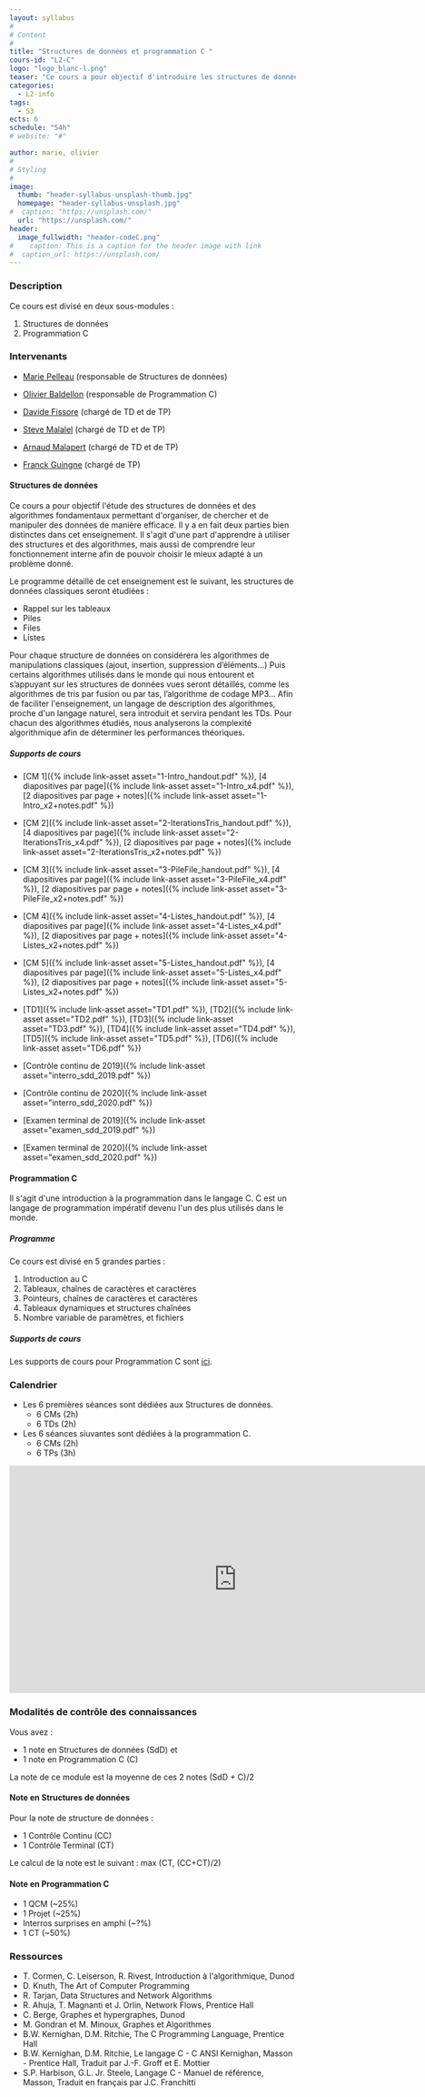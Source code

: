 ```yaml
---
layout: syllabus
#
# Content
#
title: "Structures de données et programmation C "
cours-id: "L2-C"
logo: "logo_blanc-l.png"
teaser: "Ce cours a pour objectif d'introduire les structures de données les plus classiques en s'appuyant sur le langage de programmation bas niveau C."
categories:
  - L2-info
tags:
  - S3
ects: 6
schedule: "54h"
# website: "#"

author: marie, olivier
#
# Styling
#
image:
  thumb: "header-syllabus-unsplash-thumb.jpg"
  homepage: "header-syllabus-unsplash.jpg"
#  caption: "https://unsplash.com/"
  url: "https://unsplash.com/"
header:
  image_fullwidth: "header-codeC.png"
#    caption: This is a caption for the header image with link
#  caption_url: https://unsplash.com/
---
```


<!--{% include alert info="Info : Épreuve de rattrapage.
    L'épreuve de rattrapage (2ème chance) est prévue le 16 juin de 13h à 15h.
    Les consignes de cette épreuve seront données sur moodle dans l'onglet [Épreuve de rattrapage](https://lms.univ-cotedazur.fr/mod/assign/view.php?id=109382).
    Il vous est fortement conseiller de suivre le [tutoriel](https://lms.univ-cotedazur.fr/course/view.php?id=14552&section=1), et de faire les exercices de l'onglet [C](https://lms.univ-cotedazur.fr/course/view.php?id=14552&section=3) du cours [UCANCODE](https://lms.univ-cotedazur.fr/course/view.php?id=14552)."
%}-->

### Description ###

Ce cours est divisé en deux sous-modules :

1. Structures de données
2. Programmation C

### Intervenants ###

- [Marie Pelleau](mailto:marie.pelleau@univ-cotedazur.fr) (responsable de Structures de données)
- [Olivier Baldellon](mailto:olivier.baldellon@univ-cotedazur.fr) (responsable de Programmation C)

- [Davide Fissore](mailto:davide.fissore@etu.univ-cotedazur.fr) (chargé de TD et de TP)
- [Steve Malalel](mailto:steve.malalel@etu.univ-cotedazur.fr) (chargé de TD et de TP)
- [Arnaud Malapert](mailto:arnaud.malapert@univ-cotedazur.fr) (chargé de TD et de TP)

- [Franck Guingne](mailto:franck.guingne@univ-cotedazur.fr) (chargé de TP)

<!--
- [Loic Germerie Guizouarn](mailto:loic.germerie-guizouarn@etu.univ-cotedazur.fr) (chargé de TD et de TP)

- [Olivier Baldellon](mailto:olivier.baldellon@univ-cotedazur.fr) (chargé de TP)
- [Amaya Nogales Gomez](mailto:amaya.nogales-gomez@i3s.unice.fr) (chargée de TP)
- [Jérémie Marquès](mailto:jeremie.marques@univ-cotedazur.fr) (chargé de TP)
-->

#### Structures de données ####

Ce cours a pour objectif l'étude des structures de données et des algorithmes fondamentaux permettant d'organiser, de chercher et de manipuler des données de manière efficace. Il y a en fait deux parties bien distinctes dans cet enseignement. Il s'agit d'une part d'apprendre à utiliser des structures et des algorithmes, mais aussi de comprendre leur fonctionnement interne afin de pouvoir choisir le mieux adapté à un problème donné.

<!-- #####  Programme ##### -->
Le programme détaillé de cet enseignement est le suivant,
les structures de données classiques seront étudiées :

- Rappel sur les tableaux
- Piles
- Files
- Listes

Pour chaque structure de données on considérera les algorithmes de manipulations classiques (ajout, insertion, suppression d’éléments...)
Puis certains algorithmes utilisés dans le monde qui nous entourent et s’appuyant sur les structures de données vues seront détaillés, comme les algorithmes de tris par fusion ou par tas, l’algorithme de codage MP3... Afin de faciliter l'enseignement, un langage de description des algorithmes, proche d'un langage naturel, sera introduit et servira pendant les TDs. Pour chacun des algorithmes étudiés, nous analyserons la complexité algorithmique afin de déterminer les performances théoriques.

##### Supports de cours #####

- [CM 1]({% include link-asset asset="1-Intro_handout.pdf" %}), [4 diapositives par page]({% include link-asset asset="1-Intro_x4.pdf" %}), [2 diapositives par page + notes]({% include link-asset asset="1-Intro_x2+notes.pdf" %})
- [CM 2]({% include link-asset asset="2-IterationsTris_handout.pdf" %}), [4 diapositives par page]({% include link-asset asset="2-IterationsTris_x4.pdf" %}), [2 diapositives par page + notes]({% include link-asset asset="2-IterationsTris_x2+notes.pdf" %})
- [CM 3]({% include link-asset asset="3-PileFile_handout.pdf" %}), [4 diapositives par page]({% include link-asset asset="3-PileFile_x4.pdf" %}), [2 diapositives par page + notes]({% include link-asset asset="3-PileFile_x2+notes.pdf" %})
- [CM 4]({% include link-asset asset="4-Listes_handout.pdf" %}), [4 diapositives par page]({% include link-asset asset="4-Listes_x4.pdf" %}), [2 diapositives par page + notes]({% include link-asset asset="4-Listes_x2+notes.pdf" %})
- [CM 5]({% include link-asset asset="5-Listes_handout.pdf" %}), [4 diapositives par page]({% include link-asset asset="5-Listes_x4.pdf" %}), [2 diapositives par page + notes]({% include link-asset asset="5-Listes_x2+notes.pdf" %})

- [TD1]({% include link-asset asset="TD1.pdf" %}), [TD2]({% include link-asset asset="TD2.pdf" %}), [TD3]({% include link-asset asset="TD3.pdf" %}), [TD4]({% include link-asset asset="TD4.pdf" %}), [TD5]({% include link-asset asset="TD5.pdf" %}), [TD6]({% include link-asset asset="TD6.pdf" %})

- [Contrôle continu de 2019]({% include link-asset asset="interro_sdd_2019.pdf" %})
- [Contrôle continu de 2020]({% include link-asset asset="interro_sdd_2020.pdf" %})
- [Examen terminal de 2019]({% include link-asset asset="examen_sdd_2019.pdf" %})
- [Examen terminal de 2020]({% include link-asset asset="examen_sdd_2020.pdf" %})

#### Programmation C ####

Il s'agit d'une introduction à la programmation dans le langage C. C est un langage de programmation impératif devenu l'un des plus utilisés dans le monde.

#####  Programme #####

Ce cours est divisé en 5 grandes parties :

1. Introduction au C
2. Tableaux, chaînes de caractères et caractères
3. Pointeurs, chaînes de caractères et caractères
4. Tableaux dynamiques et structures chaînées
5. Nombre variable de paramètres, et fichiers

##### Supports de cours #####

Les supports de cours pour Programmation C sont [ici](http://deptinfo.unice.fr/~obaldellon/c).

<!--
{% include alert info="Les supports de cours en C seront mis au fur et à mesure." %}

- [CM 1]({% include link-asset asset="1-Prog-C_handout.pdf" %}), [4 diapositives par page]({% include link-asset asset="1-Prog-C_x4.pdf" %}), [2 diapositives par page + notes]({% include link-asset asset="1-Prog-C_x2+notes.pdf" %})
- [CM 2]({% include link-asset asset="2-Type_handout.pdf" %}), [4 diapositives par page]({% include link-asset asset="2-Type_x4.pdf" %}), [2 diapositives par page + notes]({% include link-asset asset="2-Type_x2+notes.pdf" %})
- [CM 3]({% include link-asset asset="3-Pointeurs_handout.pdf" %}), [4 diapositives par page]({% include link-asset asset="3-Pointeurs_x4.pdf" %}), [2 diapositives par page + notes]({% include link-asset asset="3-Pointeurs_x2+notes.pdf" %})
- [CM 4]({% include link-asset asset="4-Fichiers_handout.pdf" %}), [4 diapositives par page]({% include link-asset asset="4-Fichiers_x4.pdf" %}), [2 diapositives par page + notes]({% include link-asset asset="4-Fichiers_x2+notes.pdf" %})

- [TP1]({% include link-asset asset="TP1.pdf" %}), [TP2]({% include link-asset asset="TP2.pdf" %}), [TP3]({% include link-asset asset="TP3.pdf" %}), [TP4]({% include link-asset asset="TP4.pdf" %}), [TP5]({% include link-asset asset="TP5.pdf" %})
- Les sources pour le [TP3]({% include link-asset asset="TP3.zip" %}) et le [TP5]({% include link-asset asset="TP5.zip" %})

- [Examen terminal de 2018]({% include link-asset asset="examen_c_2018.pdf" %})
- [Examen terminal de 2020]({% include link-asset asset="examen_c_2020.pdf" %})-->

### Calendrier ###

- Les 6 premières séances sont dédiées aux Structures de données.
  - 6 CMs (2h)
  - 6 TDs (2h)
- Les 6 séances siuvantes sont dédiées à la programmation C.
  - 6 CMs (2h)
  - 6 TPs (3h)

<iframe src="https://calendar.google.com/calendar/embed?height=600&amp;wkst=1&amp;bgcolor=%23ffffff&amp;ctz=Europe%2FParis&amp;src=b2FtNzNxbXRmOWlsanQ3Y2d0aDc5MHA4bWdAZ3JvdXAuY2FsZW5kYXIuZ29vZ2xlLmNvbQ&amp;color=%2333B679&amp;showTitle=0&amp;showPrint=0&amp;showTabs=1&amp;mode=AGENDA&amp;showCalendars=0" style="border-width:0" width="800" height="400" frameborder="0" scrolling="no"></iframe>

### Modalités de contrôle des connaissances ###

Vous avez :
- 1 note en Structures de données (SdD) et
- 1 note en Programmation C (C)

La note de ce module est la moyenne de ces 2 notes (SdD + C)/2

#### Note en Structures de données ####

Pour la note de structure de données :
- 1 Contrôle Continu (CC)
- 1 Contrôle Terminal (CT)

Le calcul de la note est le suivant : max (CT, (CC+CT)/2)

#### Note en Programmation C ####

- 1 QCM (~25%)
- 1 Projet (~25%)
- Interros surprises en amphi (~?%)
- 1 CT (~50%)

<!--
{% include alert info="Le calcul de la note de Programmation C sera communiquée ultérieurement." %}

- 2 CC (1 en structure de données, 1 en programmation C)
- 1 CT
-->

### Ressources ###

- T. Cormen, C. Leiserson, R. Rivest, Introduction à l'algorithmique, Dunod
- D. Knuth, The Art of Computer Programming
- R. Tarjan, Data Structures and Network Algorithms
- R. Ahuja, T. Magnanti et J. Orlin, Network Flows, Prentice Hall
- C. Berge, Graphes et hypergraphes, Dunod
- M. Gondran et M. Minoux, Graphes et Algorithmes
- B.W. Kernighan, D.M. Ritchie, The C Programming Language, Prentice Hall
- B.W. Kernighan, D.M. Ritchie, Le langage C - C ANSI Kernighan, Masson - Prentice Hall, Traduit par J.-F. Groff et E. Mottier
- S.P. Harbison, G.L. Jr. Steele, Langage C - Manuel de référence, Masson, Traduit en français par J.C. Franchitti
